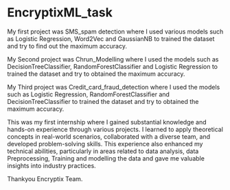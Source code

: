 # EncryptixML_task

My first project was SMS_spam detection where I used various models such as Logistic Regression, Word2Vec and GaussianNB to trained the dataset and try to find out the maximum accuracy.

My Second project was Chrun_Modelling where I used the models such as DecisionTreeClassifier, RandomForestClassifier and Logistic Regression to trained the dataset and try to obtained the maximum accuracy.

My Third project was Credit_card_fraud_detection where I used the models such as Logistic Regression, RandomForestClassifier and DecisionTreeClassifier to trained the dataset and try to obtained the maximum accuracy.



This was my first internship where I gained substantial knowledge and hands-on experience through various projects. I learned to apply theoretical concepts in real-world scenarios, collaborated with a diverse team, and developed problem-solving skills. This experience also enhanced my technical abilities, particularly in areas related to data analysis, data Preprocessing, Training and modelling the data and gave me valuable insights into industry practices.


Thankyou Encryptix Team.
